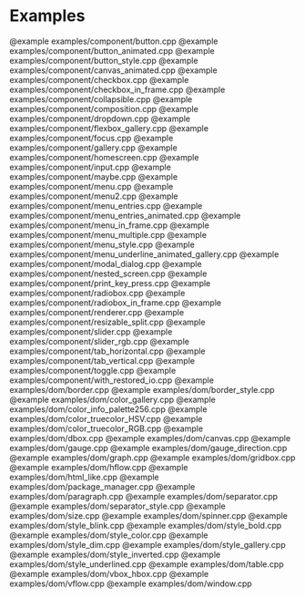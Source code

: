 # Examples
@example examples/component/button.cpp
@example examples/component/button_animated.cpp
@example examples/component/button_style.cpp
@example examples/component/canvas_animated.cpp
@example examples/component/checkbox.cpp
@example examples/component/checkbox_in_frame.cpp
@example examples/component/collapsible.cpp
@example examples/component/composition.cpp
@example examples/component/dropdown.cpp
@example examples/component/flexbox_gallery.cpp
@example examples/component/focus.cpp
@example examples/component/gallery.cpp
@example examples/component/homescreen.cpp
@example examples/component/input.cpp
@example examples/component/maybe.cpp
@example examples/component/menu.cpp
@example examples/component/menu2.cpp
@example examples/component/menu_entries.cpp
@example examples/component/menu_entries_animated.cpp
@example examples/component/menu_in_frame.cpp
@example examples/component/menu_multiple.cpp
@example examples/component/menu_style.cpp
@example examples/component/menu_underline_animated_gallery.cpp
@example examples/component/modal_dialog.cpp
@example examples/component/nested_screen.cpp
@example examples/component/print_key_press.cpp
@example examples/component/radiobox.cpp
@example examples/component/radiobox_in_frame.cpp
@example examples/component/renderer.cpp
@example examples/component/resizable_split.cpp
@example examples/component/slider.cpp
@example examples/component/slider_rgb.cpp
@example examples/component/tab_horizontal.cpp
@example examples/component/tab_vertical.cpp
@example examples/component/toggle.cpp
@example examples/component/with_restored_io.cpp
@example examples/dom/border.cpp
@example examples/dom/border_style.cpp
@example examples/dom/color_gallery.cpp
@example examples/dom/color_info_palette256.cpp
@example examples/dom/color_truecolor_HSV.cpp
@example examples/dom/color_truecolor_RGB.cpp
@example examples/dom/dbox.cpp
@example examples/dom/canvas.cpp
@example examples/dom/gauge.cpp
@example examples/dom/gauge_direction.cpp
@example examples/dom/graph.cpp
@example examples/dom/gridbox.cpp
@example examples/dom/hflow.cpp
@example examples/dom/html_like.cpp
@example examples/dom/package_manager.cpp
@example examples/dom/paragraph.cpp
@example examples/dom/separator.cpp
@example examples/dom/separator_style.cpp
@example examples/dom/size.cpp
@example examples/dom/spinner.cpp
@example examples/dom/style_blink.cpp
@example examples/dom/style_bold.cpp
@example examples/dom/style_color.cpp
@example examples/dom/style_dim.cpp
@example examples/dom/style_gallery.cpp
@example examples/dom/style_inverted.cpp
@example examples/dom/style_underlined.cpp
@example examples/dom/table.cpp
@example examples/dom/vbox_hbox.cpp
@example examples/dom/vflow.cpp
@example examples/dom/window.cpp